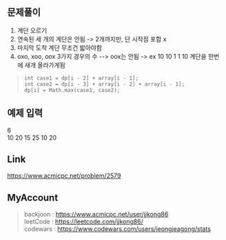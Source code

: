 ## 문제풀이
 1. 계단 오르기
 2. 연속된 세 개의 계단은 안됨 -> 2개까지만, 단 시작점 포함 x
 3. 마지막 도착 계단 무조건 밟아야함
 4. oxo, xoo, oox 3가지 경우의 수 --> oox는 안됨 -> ex 10 10 1 1 10 계단을 한번에 새개 올라가게됨
 
 
> ```
> int case1 = dp[i - 2] + array[i - 1];
> int case2 = dp[i - 3] + array[i - 2] + array[i - 1];
> dp[i] = Math.max(case1, case2);
> ```

## 예제 입력
6  
10
20
15
25
10
20

## Link
https://www.acmicpc.net/problem/2579

## MyAccount

> backjoon : <https://www.acmicpc.net/user/jjkong86>  
> leetCode : <https://leetcode.com/jjkong86/>  
> codewars : https://www.codewars.com/users/jeongjeagong/stats

